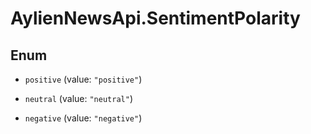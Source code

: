 # AylienNewsApi.SentimentPolarity

## Enum


* `positive` (value: `"positive"`)

* `neutral` (value: `"neutral"`)

* `negative` (value: `"negative"`)


